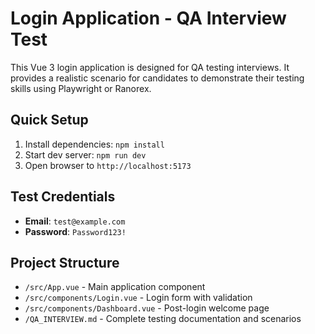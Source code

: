 # Login Application - QA Interview Test

This Vue 3 login application is designed for QA testing interviews. It provides a realistic scenario for candidates to demonstrate their testing skills using Playwright or Ranorex.

## Quick Setup

1. Install dependencies: `npm install`
2. Start dev server: `npm run dev`
3. Open browser to `http://localhost:5173`

## Test Credentials

- **Email**: `test@example.com`
- **Password**: `Password123!`

## Project Structure

- `/src/App.vue` - Main application component
- `/src/components/Login.vue` - Login form with validation
- `/src/components/Dashboard.vue` - Post-login welcome page
- `/QA_INTERVIEW.md` - Complete testing documentation and scenarios
